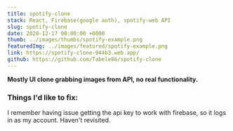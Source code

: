 ```yaml
---
title: spotify-clone
stack: React, Firebase(google auth), spotify-web API
slug: spotify-clone
date: 2020-12-17 00:00:00 +0000
thumb: ../images/thumbs/spotify-example.png
featuredImg: ../images/featured/spotify-example.png
link: https://spotify-clone-944b3.web.app/
github: https://github.com/Tabele86/spotify-clone
---
```

**Mostly UI clone grabbing images from API, no real functionality.**

### Things I'd like to fix:
I remember having issue getting the api key to work with firebase, so it logs in as my account.  Haven't revisited.
